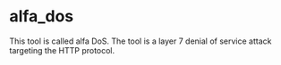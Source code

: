 # alfa_dos
This tool is called alfa DoS. The tool is a layer 7 denial of service attack targeting the HTTP protocol.

